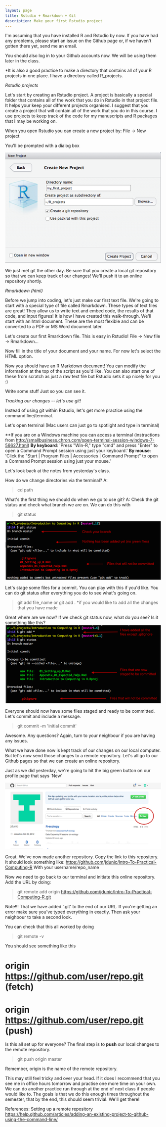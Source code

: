 ```yaml
---
layout: page
title: Rstudio + Rmarkdown + Git
description: Make your first Rstudio project
---
```



I'm assuming that you have installed R and Rstudio by now. If you have had any problems, please start an issue on the Github page or, if we haven't gotten there yet, send me an email.

You should also log in to your Github accounts now. We will be using them later in the class.

*It is also a good practice to make a directory that contains all of your R projects in one place. I have a directory called R_projects.

*Rstudio projects*

Let's start by creating an Rstudio project. A project is basically a special folder that contains all of the work that you do in Rstudio in that project file. It helps your keep your different projects organised. I suggest that you create a project that will contain all of the work that you do in this course. I use projects to keep track of the code for my manuscripts and R packages that I may be working on. 

When you open Rstudio you can create a new project by:
File -> New project

You'll be prompted with a dialog box

![New project dialog box. Make sure you create a git repository (it will create a local repo).](/images/Rstudio_images/Rstudio_create_new_project.png)

We just met git the other day. Be sure that you create a local git repository so that we can keep track of our changes! We'll push it to an online repository shortly.


*Rmarkdown (html)*

Before we jump into coding, let's just make our first text file. We're going to start with a special type of file called Rmarkdown. These types of text files are great! They allow us to write text and embed code, the results of that code, and input figures! It is how I have created this walk-through. We'll start with an html document. These are the most flexible and can be converted to a PDF or MS Word document later. 

Let's create our first Rmarkdown file. This is easy in Rstudio!
File -> New file -> Rmarkdown...

Now fill in the title of your document and your name. For now let's select the HTML option. 

Now you should have an R Markdown document! You can modify the information at the top of the script as you'd like. You can also start one of these from scratch as just a raw text file but Rstudio sets it up nicely for you :)

Write some stuff Just so you can see it. 

*Tracking our changes -- let's use git!*

Instead of using git within Rstudio, let's get more practice using the command line/terminal. 

Let's open terminal (Mac users can just go to spotlight and type in terminal)

**If you are on a Windows machine you can access a terminal (instructions from http://smallbusiness.chron.com/open-terminal-session-windows-7-56627.html)
**By keyboard**: 'Press "Win-R," type "cmd" and press "Enter" to open a Command Prompt session using just your keyboard.'
**By mouse**: 'Click the "Start | Program Files | Accessories | Command Prompt" to open a Command Prompt session using just your mouse.'


Let's look back at the notes from yesterday's class.

How do we change directories via the terminal?
A: 
> cd path

What's the first thing we should do when we go to use git?
A: Check the git status and check what branch we are on. We can do this with 
> git status

![You should see something like this. Today the branch doesn't matter since we should all have master. We will learn more about this later, but for now I want you to just note where this information is. We can see that we have not staged anything. And in red at the bottom we can see all of the new files that have been created that we have yet to add.](/images/git_images/git_status1.png)

Let's stage some files for a commit. You can play with this if you'd like. You can do git status after everything you do to see what's going on.
> git add file_name
or
> git add .
*if you would like to add all the changes that you have made

Great where are we now? If we check git status now, what do you see? Is it something like this?
![The files in green are what you have added and are what will be tracked by git when we commit. The files in red are ones that git is not keeping track of and will not be committed.](/images/git_images/git_add1.png)


Everyone should now have some files staged and ready to be committed. Let's commit and include a message.
> git commit -m 'initial commit'


Awesome. Any questions? Again, turn to your neighbour if you are having any issues. 

What we have done now is kept track of our changes on our local computer. But let's now send those changes to a remote repository. Let's all go to our Github pages so that we can create an online repository. 

Just as we did yesterday, we're going to hit the big green button on our profile page that says 'New'

![In case you forget. This is the button to make a new repository!](/images/git_images/git_create_repo.png)

Great. We've now made another repository. Copy the link to this repository. It should look something like:
https://github.com/jdunic/Intro-To-Practical-Computing-R
With your username/repo_name

Now we need to go back to our terminal and initiate this online repository.
Add the URL by doing:
> git remote add origin https://github.com/jdunic/Intro-To-Practical-Computing-R.git

Note!!! That we have added '.git' to the end of our URL. If you're getting an error make sure you've typed everything in exactly. Then ask your neighbour to take a second look.

You can check that this all worked by doing
> git remote -v

You should see something like this
# origin  https://github.com/user/repo.git (fetch)
# origin  https://github.com/user/repo.git (push)

Is this all set up for everyone? The final step is to **push** our local changes to the remote repository.
> git push origin master

Remember, origin is the name of the remote repository.


This may still feel tricky and over your head. If it does I recommend that you see me in office hours tomorrow and practise one more time on your own. We can do another practice run through at the end of next class if people would like to. The goals is that we do this enough times throughout the semester, that by the end, this should seem trivial. We'll get there!





References:
Setting up a remote repository
https://help.github.com/articles/adding-an-existing-project-to-github-using-the-command-line/








